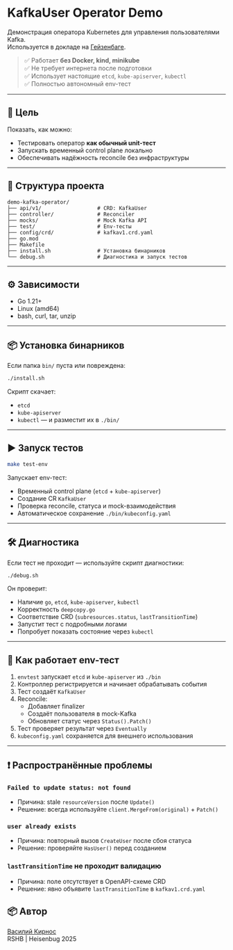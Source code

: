 # KafkaUser Operator Demo

Демонстрация оператора Kubernetes для управления пользователями Kafka.  
Используется в докладе на [Гейзенбаге](https://heisenbug.ru).

> ✅ Работает **без Docker, kind, minikube**  
> ✅ Не требует интернета после подготовки  
> ✅ Использует настоящие `etcd`, `kube-apiserver`, `kubectl`  
> ✅ Полностью автономный env-тест  

---

## 🎯 Цель

Показать, как можно:
- Тестировать оператор **как обычный unit-тест**
- Запускать временный control plane локально
- Обеспечивать надёжность reconcile без инфраструктуры

---

## 🧩 Структура проекта

```
demo-kafka-operator/
├── api/v1/                  # CRD: KafkaUser
├── controller/              # Reconciler
├── mocks/                   # Mock Kafka API
├── test/                    # Env-тесты
├── config/crd/              # kafkav1.crd.yaml
├── go.mod
├── Makefile
├── install.sh               # Установка бинарников
└── debug.sh                 # Диагностика и запуск тестов
```

---

## ⚙️ Зависимости

- Go 1.21+
- Linux (amd64)
- bash, curl, tar, unzip

---

## 📦 Установка бинарников

Если папка `bin/` пуста или повреждена:

```bash
./install.sh
```

Скрипт скачает:
- `etcd`
- `kube-apiserver`
- `kubectl`
— и разместит их в `./bin/`

---

## ▶️ Запуск тестов

```bash
make test-env
```

Запускает env-тест:
- Временный control plane (`etcd` + `kube-apiserver`)
- Создание CR `KafkaUser`
- Проверка reconcile, статуса и mock-взаимодействия
- Автоматическое сохранение `./bin/kubeconfig.yaml`

---

## 🛠️ Диагностика

Если тест не проходит — используйте скрипт диагностики:

```bash
./debug.sh
```

Он проверит:
- Наличие `go`, `etcd`, `kube-apiserver`, `kubectl`
- Корректность `deepcopy.go`
- Соответствие CRD (`subresources.status`, `lastTransitionTime`)
- Запустит тест с подробными логами
- Попробует показать состояние через `kubectl`

---


## 🧪 Как работает env-тест

1. `envtest` запускает `etcd` и `kube-apiserver` из `./bin`
2. Контроллер регистрируется и начинает обрабатывать события
3. Тест создаёт `KafkaUser`
4. Reconcile:
   - Добавляет finalizer
   - Создаёт пользователя в mock-Kafka
   - Обновляет статус через `Status().Patch()`
5. Тест проверяет результат через `Eventually`
6. `kubeconfig.yaml` сохраняется для внешнего использования

---

## ❗ Распространённые проблемы

### `Failed to update status: not found`
- Причина: stale `resourceVersion` после `Update()`
- Решение: всегда используйте `client.MergeFrom(original)` + `Patch()`

### `user already exists`
- Причина: повторный вызов `CreateUser` после сбоя статуса
- Решение: проверяйте `HasUser()` перед созданием

### `lastTransitionTime` не проходит валидацию
- Причина: поле отсутствует в OpenAPI-схеме CRD
- Решение: явно объявите `lastTransitionTime` в `kafkav1.crd.yaml`


## 📦 Автор

[Василий Кирнос](https://t.me/crafter76)  
RSHB | Heisenbug 2025
